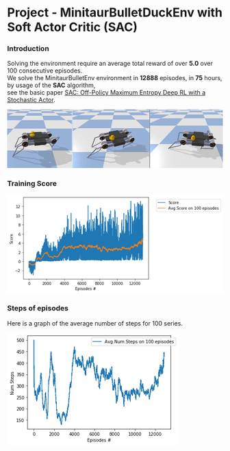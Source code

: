 # Project - MinitaurBulletDuckEnv with Soft Actor Critic (SAC)

### Introduction

Solving the environment require an average total reward of over __5.0__ over 100 consecutive episodes.        
We solve the MinitaurBulletEnv environment in __12888__ episodes, in __75__ hours, by usage of the __SAC__ algorithm,      
see the basic paper [SAC: Off-Policy Maximum Entropy Deep RL with a Stochastic Actor](https://arxiv.org/abs/1801.01290/).  

![](images/minitaur_duck_3positions_0.6.png)

### Training Score   

![](images/plot_MinitaurBulletDuck_h420_lr0.00003_score=5.png)

### Steps of episodes

Here is a graph of the average number of steps for 100 series.

![](images/plot_avgnumsteps_MinitaurBulletDuck_lr0.00003.png)


